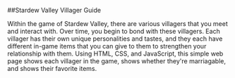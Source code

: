 ##Stardew Valley Villager Guide

Within the game of Stardew Valley, there are various villagers that you meet and interact with. Over time, you begin to bond with these villagers. Each villager has their own unique personalities and tastes, and they each have different in-game items that you can give to them to strengthen your relationship with them. 
Using HTML, CSS, and JavaScript, this simple web page shows each villager in the game, shows whether they're marriagable, and shows their favorite items. 
